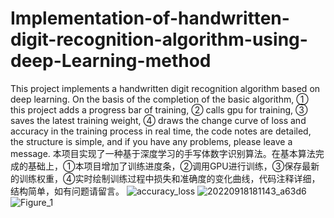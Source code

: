 # Implementation-of-handwritten-digit-recognition-algorithm-using-deep-Learning-method
This project implements a handwritten digit recognition algorithm based on deep learning. On the basis of the completion of the basic algorithm, ① this project adds a progress bar of training, ② calls gpu for training, ③ saves the latest training weight, ④ draws the change curve of loss and accuracy in the training process in real time, the code notes are detailed, the structure is simple, and if you have any problems, please leave a message.
本项目实现了一种基于深度学习的手写体数字识别算法。在基本算法完成的基础上，①本项目增加了训练进度条，②调用GPU进行训练，③保存最新的训练权重，④实时绘制训练过程中损失和准确度的变化曲线，代码注释详细，结构简单，如有问题请留言。
![accuracy_loss](https://user-images.githubusercontent.com/87885188/192675120-4355b737-0762-4bdd-8587-5e35e8ff0c4b.jpg)
![20220918181143_a63d6](https://user-images.githubusercontent.com/87885188/192675148-7b5550e4-91e4-4a77-b362-7c6093716f81.jpeg)
![Figure_1](https://user-images.githubusercontent.com/87885188/192675154-3bc71e7f-76a5-473c-8027-ba143cff8702.png)
